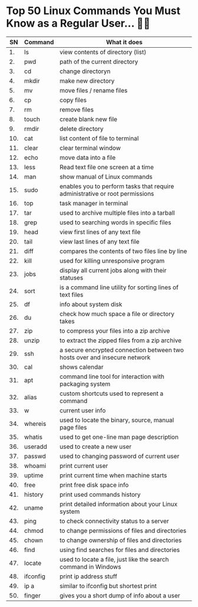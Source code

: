 # Top 50 Linux Commands You Must Know as a Regular User... 👩‍💻

|SN | Command | What it does |
|---|----|-------------- |
| 1. | ls | view contents of directory (list) |
| 2. | pwd | path of the current directory |
| 3. | cd |  change directoryn |
| 4. | mkdir | make new directory  |
| 5. | mv | move files / rename files |
| 6. | cp | copy files  |
| 7. | rm | remove files |
| 8. | touch | create blank new file |
| 9. | rmdir | delete directory |
| 10. | cat | list content of file to terminal |
| 11. | clear | clear terminal window |
| 12. | echo | move data into a file |
| 13. | less | Read text file one screen at a time |
| 14. | man | show manual of Linux commands |
| 15. | sudo | enables you to perform tasks that require administrative or root permissions |
| 16. | top | task manager in terminal |
| 17. | tar | used to archive multiple files into a tarball |
| 18. | grep | used to searching words in specific files |
| 19. | head | view first lines of any text file |
| 20. | tail | view last lines of any text file |
| 21. | diff | compares the contents of two files line by line |
| 22. | kill | used for killing unresponsive program |
| 23. | jobs | display all current jobs along with their statuses |
| 24. | sort | is a command line utility for sorting lines of text files  |
| 25. | df | info about system disk |
| 26. | du | check how much space a file or directory takes |
| 27. | zip | to compress your files into a zip archive  |
| 28. | unzip | to extract the zipped files from a zip archive |
| 29. | ssh | a secure encrypted connection between two hosts over and insecure network |
| 30. | cal | shows calendar |
| 31. | apt | command line tool for interaction with packaging system |
| 32. | alias | custom shortcuts used to represent a command  |
| 33. | w | current user info |
| 34. | whereis | used to locate the binary, source, manual page files |
| 35. | whatis | used to get one-line man page description |
| 36. | useradd | used to create a new user  |
| 37. | passwd | used to changing password of current user |
| 38. | whoami | print current user |
| 39. | uptime | print current time when machine starts  |
| 40. | free | print free disk space info |
| 41. | history | print used commands history |
| 42. | uname | print detailed information about your Linux system |
| 43. | ping | to check connectivity status to a server |
| 44. | chmod | to change permissions of files and directories  |
| 45. | chown | to change ownership of files and directories |
| 46. | find | using find searches for files and directories |
| 47. | locate | used to locate a file, just like the search command in Windows |
| 48. | ifconfig | print ip address stuff |
| 49. | ip a | similar to ifconfig but shortest print |
| 50. | finger | gives you a short dump of info about a user |

